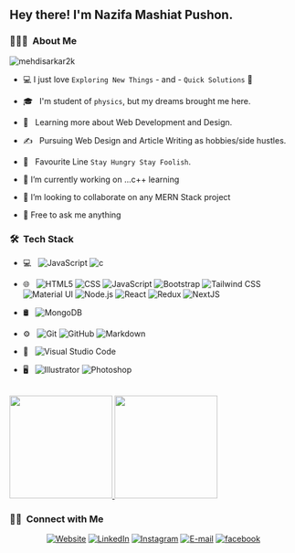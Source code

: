 ## Hey there! I'm Nazifa Mashiat Pushon.

### 👨🏻‍💻 &nbsp;About Me

<p align="left"> <img src="https://komarev.com/ghpvc/?username=mehedisarkar2k&label=Profile%20views&color=0e75b6&style=flat" alt="mehdisarkar2k" /> </p>

- :computer: I just love `Exploring New Things` - and - `Quick Solutions` 🤔
- 🎓 &nbsp; I'm student of `physics`, but my dreams brought me here.
- 🌱 &nbsp; Learning more about Web Development and Design.
- ✍️ &nbsp; Pursuing Web Design and Article Writing as hobbies/side hustles.
- :book: &nbsp; Favourite Line `Stay Hungry Stay Foolish`.

- 🔭 I’m currently working on ...c++ learning
- 👯 I’m looking to collaborate on any MERN Stack project
- 💬 Free to ask me anything

<h3> 🛠 &nbsp;Tech Stack</h3>

- 💻 &nbsp;
  ![JavaScript](https://img.shields.io/badge/-JavaScript-333333?style=flat&logo=javascript)
  ![c](https://img.shields.io/badge/-C-333333?style=flat&logo=c)
- 🌐 &nbsp;
  ![HTML5](https://img.shields.io/badge/-HTML5-333333?style=flat&logo=HTML5)
  ![CSS](https://img.shields.io/badge/-CSS-333333?style=flat&logo=CSS3&logoColor=1572B6)
  ![JavaScript](https://img.shields.io/badge/-JavaScript-333333?style=flat&logo=javascript)
  ![Bootstrap](https://img.shields.io/badge/-Bootstrap-333333?style=flat&logo=bootstrap&logoColor=563D7C)
  ![Tailwind CSS](https://img.shields.io/badge/-TailwindCSS-333333?style=flat&logo=tailwindcss)
  ![Material UI](https://img.shields.io/badge/-MaterialUI-333333?style=flat&logo=mui)
  ![Node.js](https://img.shields.io/badge/-Node.js-333333?style=flat&logo=node.js)
  ![React](https://img.shields.io/badge/-React-333333?style=flat&logo=react)
  ![Redux](https://img.shields.io/badge/-Redux-333333?style=flat&logo=redux)
  ![NextJS](https://img.shields.io/badge/-NextJS-333333?style=flat&logo=next.js)
  
- 🛢 &nbsp;
  ![MongoDB](https://img.shields.io/badge/-MongoDB-333333?style=flat&logo=mongodb)
  
- ⚙️ &nbsp;
  ![Git](https://img.shields.io/badge/-Git-333333?style=flat&logo=git)
  ![GitHub](https://img.shields.io/badge/-GitHub-333333?style=flat&logo=github)
  ![Markdown](https://img.shields.io/badge/-Markdown-333333?style=flat&logo=markdown)
  
- 🔧 &nbsp;
  ![Visual Studio Code](https://img.shields.io/badge/-Visual%20Studio%20Code-333333?style=flat&logo=visual-studio-code&logoColor=007ACC)
- 🖥 &nbsp;
  ![Illustrator](https://img.shields.io/badge/-BasicIllustrator-333333?style=flat&logo=adobe-illustrator)
  ![Photoshop](https://img.shields.io/badge/-BasicPhotoshop-333333?style=flat&logo=adobe-photoshop)

<br/>

<a href="https://github.com/mehedisarkar2k">
  <img height="180em" src="https://github-readme-stats.vercel.app/api?username=NazifaPushon&theme=buefy&show_icons=true" />
  <img height="180em" src="https://github-readme-stats.vercel.app/api/top-langs/?username=NazifaPushon&theme=buefy&layout=compact" />
</a>

<br/>

<h3> 🤝🏻 &nbsp;Connect with Me </h3>

<p align="center">
<a href="#"><img alt="Website" src="https://img.shields.io/badge/Website-Mehedi%20Sarkar-blue?style=flat-square&logo=google-chrome"></a>
<a href="https://www.linkedin.com/in/nazifa-pushon"><img alt="LinkedIn" src="https://img.shields.io/badge/LinkedIn-NazifaPushon-blue?style=flat-square&logo=linkedin"></a>
<a href="https://www.instagram.com/nazifamashiat/"><img alt="Instagram" src="https://img.shields.io/badge/Instagram-nazifamashiat-blue?style=flat-square&logo=instagram"></a>
<a href="mashiat.pushon@gmail.com"><img alt="E-mail" src="https://img.shields.io/badge/Email-mashiat.pushon@gmail.com-blue?style=flat-square&logo=gmail"></a>
<a href="https://www.facebook.com/yyPushonyy/"><img alt="facebook" src="https://img.shields.io/badge/Facebook-Nazifa%20Mashiat%20Pushon-blue?style=flat-square&logo=facebook"></a>
</p>
